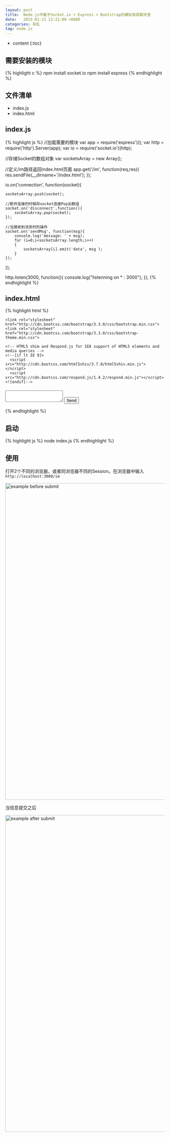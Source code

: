 ```yaml
---
layout: post
title:  Node.js中基于Socket.io + Express + Bootstrap的模拟简易聊天室
date:   2015-01-21 22:21:00 +0800
categories: 杂乱
tag: node.js
---
```


* content
{:toc}


需要安装的模块
---------------------------------------
{% highlight c %}
npm install socket.io
npm install express
{% endhighlight %}

文件清单
---------------------------------------
* index.js
* index.html

index.js
---------------------------------------
{% highlight js %}
//加载需要的模块
var app = require('express')();
var http = require('http').Server(app);
var io = require('socket.io')(http);

//存储Socket的数组对象
var socketsArray = new Array();

//定义/im路径返回index.html页面
app.get('/im', function(req,res){	
	res.sendFile(__dirname+'/index.html');
});

io.on('connection', function(socket){
	
	socketsArray.push(socket);

	//断开连接的时候将socket连接Pop出数组
	socket.on('disconnect',function(){
		socketsArray.pop(socket);
	});

	//当接收到消息时的操作
	socket.on('sendMsg', function(msg){
		console.log('message: ' + msg);
		for (i=0;i<socketsArray.length;i++)
		{
			socketsArray[i].emit('data', msg );
		}
	});
});

http.listen(3000, function(){
	console.log("listenning on * : 3000");
});
{% endhighlight %}

index.html
---------------------------------------
{% highlight html %}
<!doctype html>
<html>
  <head>
    <title>Socket.IO chat</title>
    <meta name="viewport" content="width=device-width, initial-scale=1">
    <meta http-equiv="X-UA-Compatible" content="IE=edge">

    <link rel="stylesheet" href="http://cdn.bootcss.com/bootstrap/3.3.0/css/bootstrap.min.css">
    <link rel="stylesheet" href="http://cdn.bootcss.com/bootstrap/3.3.0/css/bootstrap-theme.min.css">

    <!-- HTML5 shim and Respond.js for IE8 support of HTML5 elements and media queries -->
    <!--[if lt IE 9]>
      <script src="http://cdn.bootcss.com/html5shiv/3.7.0/html5shiv.min.js"></script>
      <script src="http://cdn.bootcss.com/respond.js/1.4.2/respond.min.js"></script>
    <![endif]-->
  </head>
  <body>
    <div class="container" style="margin-top: 20px;">
    <form action="" role="form">
      <textarea id="m" class="form-control"></textarea>
      <button class="btn btn-primary" style="margin-top:10px;">Send</button>        
    </form>
    <div id="messages" class="jumbotron" style="margin-top:10px;">
      <!--<p class="alert alert-success">Test</p>-->
    </div>
  </div>
 </body>
<script src="/socket.io/socket.io.js"></script>
<script src="http://cdn.bootcss.com/jquery/1.11.1/jquery.min.js"></script>
<script src="http://cdn.bootcss.com/bootstrap/3.3.0/js/bootstrap.min.js"></script>
<script>
  var socket = io.connect('http://localhost:3000');
	  
  $('form').submit(function(){
      socket.emit('sendMsg', $('#m').val());
      $('#m').val('');
      return false;
    });

  socket.on('data', function(data){
  	 $('#messages').html($('#messages').html() + new Date()+ '<p class="alert alert-success">'+ data + '</p>');
  })
</script>
</html>
{% endhighlight %}

启动
---------------------------------------------
{% highlight js %}
node index.js
{% endhighlight %}

使用
---------------------------------------------
打开2个不同的浏览器，或者同浏览器不同的Session。在浏览器中输入`http://localhost:3000/im`

<image src="/images/blog/blobs/nodejs-socket.io-im/01_example_before_submit.png" alt="example before submit" style="width : 1000px;"/>

当信息提交之后

<image src="/images/blog/blobs/nodejs-socket.io-im/02_example_after_submit.png" alt="example after submit" style="width : 1000px;"/>
